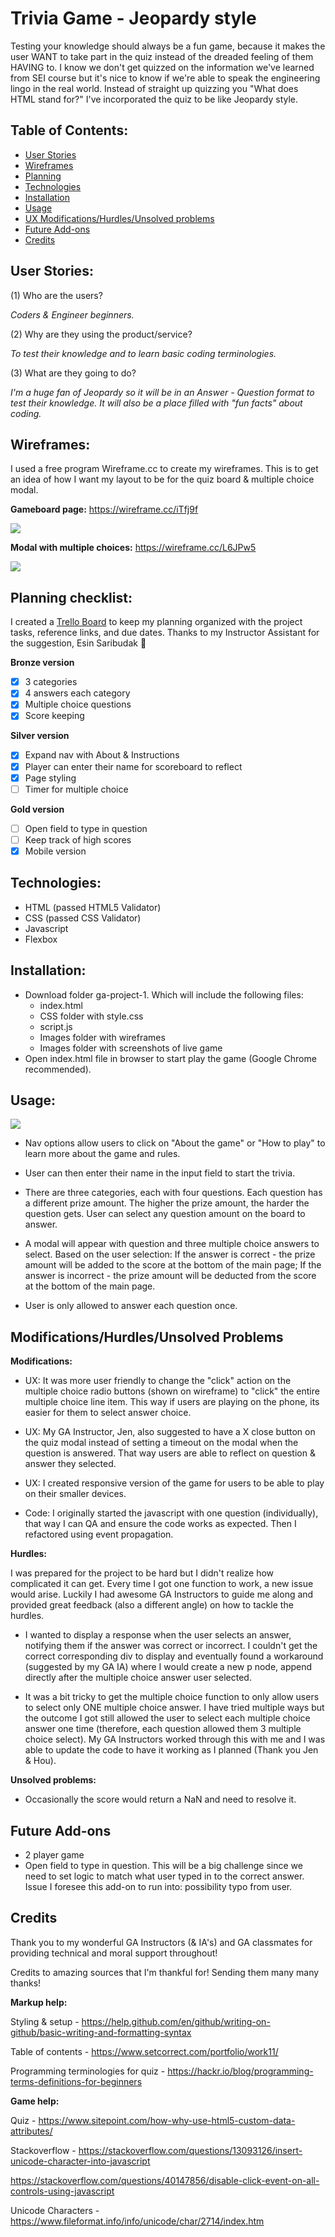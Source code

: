 # Trivia Game - Jeopardy style

Testing your knowledge should always be a fun game, because it makes the user WANT to take part in the quiz instead of the dreaded feeling of them HAVING to. I know we don't get quizzed on the information we've learned from SEI course but it's nice to know if we're able to speak the engineering lingo in the real world. Instead of straight up quizzing you "What does HTML stand for?" I've incorporated the quiz to be like Jeopardy style.

## Table of Contents:
- [User Stories](https://github.com/daisyy125/ga-project-1#user-stories)
- [Wireframes](https://github.com/daisyy125/ga-project-1#wireframes)
- [Planning](https://github.com/daisyy125/ga-project-1#planning-checklist)
- [Technologies](https://github.com/daisyy125/ga-project-1#technologies)
- [Installation](https://github.com/daisyy125/ga-project-1#installation)
- [Usage](https://github.com/daisyy125/ga-project-1#usage)
- [UX Modifications/Hurdles/Unsolved problems](https://github.com/daisyy125/ga-project-1#modificationshurdlesunsolved-problems)
- [Future Add-ons](https://github.com/daisyy125/ga-project-1#future-add-ons)
- [Credits](https://github.com/daisyy125/ga-project-1#credits)


## User Stories:

(1) Who are the users?

*Coders & Engineer beginners.*

(2) Why are they using the product/service?

*To test their knowledge and to learn basic coding terminologies.*

(3) What are they going to do?

*I'm a huge fan of Jeopardy so it will be in an Answer - Question format to test their knowledge. It will also be a place filled with "fun facts" about coding.*

## Wireframes:
I used a free program Wireframe.cc to create my wireframes. This is to get an idea of how I want my layout to be for the quiz board & multiple choice modal.

**Gameboard page:** https://wireframe.cc/iTfj9f

![](https://github.com/daisyy125/ga-project-1/blob/master/images/wireframes/gameboard-mock.png)

**Modal with multiple choices:** https://wireframe.cc/L6JPw5

![](https://github.com/daisyy125/ga-project-1/blob/master/images/wireframes/multiplechoice-mock.png)


## Planning checklist:

I created a [Trello Board](https://trello.com/b/zqiH9Ljg/ga-project-1-trivia-game) to keep my planning organized with the project tasks, reference links, and due dates. Thanks to my Instructor Assistant for the suggestion, Esin Saribudak :purple_heart:

**Bronze version**
- [x] 3 categories
- [x] 4 answers each category
- [x] Multiple choice questions
- [x] Score keeping

**Silver version**
- [x] Expand nav with About & Instructions
- [x] Player can enter their name for scoreboard to reflect
- [x] Page styling
- [ ] Timer for multiple choice

**Gold version**
- [ ] Open field to type in question
- [ ] Keep track of high scores
- [x] Mobile version

## Technologies:
- HTML (passed HTML5 Validator)
- CSS (passed CSS Validator)
- Javascript
- Flexbox

## Installation:
- Download folder ga-project-1. Which will include the following files:
    - index.html
    - CSS folder with style.css
    - script.js
    - Images folder with wireframes
    - Images folder with screenshots of live game
- Open index.html file in browser to start play the game (Google Chrome recommended).

## Usage:

![](https://github.com/daisyy125/ga-project-1/blob/master/images/livegame/live-game.png)

- Nav options allow users to click on "About the game" or "How to play" to learn more about the game and rules.

- User can then enter their name in the input field to start the trivia.

- There are three categories, each with four questions. Each question has a different prize amount. The higher the prize amount, the harder the question gets. User can select any question amount on the board to answer.

- A modal will appear with question and three multiple choice answers to select. Based on the user selection: If the answer is correct - the prize amount will be added to the score at the bottom of the main page; If the answer is incorrect - the prize amount will be deducted from the score at the bottom of the main page.

- User is only allowed to answer each question once.

## Modifications/Hurdles/Unsolved Problems

**Modifications:**
- UX: It was more user friendly to change the "click" action on the multiple choice radio buttons (shown on wireframe) to "click" the entire multiple choice line item. This way if users are playing on the phone, its easier for them to select answer choice. 

- UX: My GA Instructor, Jen, also suggested to have a X close button on the quiz modal instead of setting a timeout on the modal when the question is answered. That way users are able to reflect on question & answer they selected.

- UX: I created responsive version of the game for users to be able to play on their smaller devices.

- Code: I originally started the javascript with one question (individually), that way I can QA and ensure the code works as expected. Then I refactored using event propagation.

**Hurdles:**

I was prepared for the project to be hard but I didn't realize how complicated it can get. Every time I got one function to work, a new issue would arise. Luckily I had awesome GA Instructors to guide me along and provided great feedback (also a different angle) on how to tackle the hurdles.

- I wanted to display a response when the user selects an answer, notifying them if the answer was correct or incorrect. I couldn't get the correct corresponding div to display and eventually found a workaround (suggested by my GA IA) where I would create a new p node, append directly after the multiple choice answer user selected.

- It was a bit tricky to get the multiple choice function to only allow users to select only ONE multiple choice answer. I have tried multiple ways but the outcome I got still allowed the user to select each multiple choice answer one time (therefore, each question allowed them 3 multiple choice select). My GA Instructors worked through this with me and I was able to update the code to have it working as I planned (Thank you Jen & Hou).

**Unsolved problems:**
- Occasionally the score would return a NaN and need to resolve it.

## Future Add-ons
- 2 player game
- Open field to type in question. This will be a big challenge since we need to set logic to match what user typed in to the correct answer. Issue I foresee this add-on to run into: possibility typo from user.


## Credits

Thank you to my wonderful GA Instructors (& IA's) and GA classmates for providing technical and moral support throughout!

Credits to amazing sources that I'm thankful for! Sending them many many thanks!

**Markup help:**

Styling & setup - https://help.github.com/en/github/writing-on-github/basic-writing-and-formatting-syntax

Table of contents - https://www.setcorrect.com/portfolio/work11/

Programming terminologies for quiz - https://hackr.io/blog/programming-terms-definitions-for-beginners

**Game help:**

Quiz - https://www.sitepoint.com/how-why-use-html5-custom-data-attributes/

Stackoverflow - https://stackoverflow.com/questions/13093126/insert-unicode-character-into-javascript

https://stackoverflow.com/questions/40147856/disable-click-event-on-all-controls-using-javascript

Unicode Characters - https://www.fileformat.info/info/unicode/char/2714/index.htm


